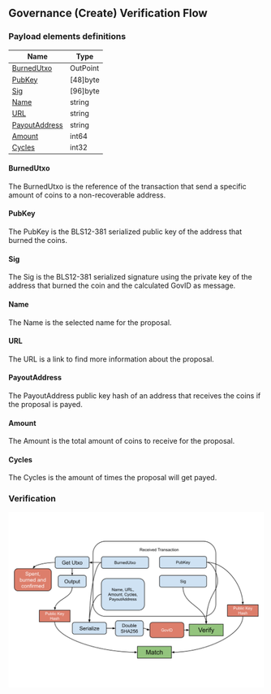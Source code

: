 Governance (Create) Verification Flow
--------------

### Payload elements definitions

Name | Type 
--- | --- 
[BurnedUtxo](#burnedutxo) | OutPoint 
[PubKey](#pubkey) | [48]byte 
[Sig](#sig) | [96]byte 
[Name](#name) | string 
[URL](#url) | string 
[PayoutAddress](#payoutaddress) | string 
[Amount](#amount) | int64 
[Cycles](#cycles) | int32 

#### BurnedUtxo

The BurnedUtxo is the reference of the transaction that send a specific amount of coins to a non-recoverable address.

#### PubKey

The PubKey is the BLS12-381 serialized public key of the address that burned the coins.

#### Sig

The Sig is the BLS12-381 serialized signature using the private key of the address that burned the coin and the calculated GovID as message.

#### Name

The Name is the selected name for the proposal.

#### URL

The URL is a link to find more information about the proposal.

#### PayoutAddress

The PayoutAddress public key hash of an address that receives the coins if the proposal is payed.

#### Amount

The Amount is the total amount of coins to receive for the proposal.

#### Cycles

The Cycles is the amount of times the proposal will get payed.

### Verification

[![alt](../img/gov/governance-create.svg)](../img/gov/governance-create.svg?raw=true&sanitize=true)
